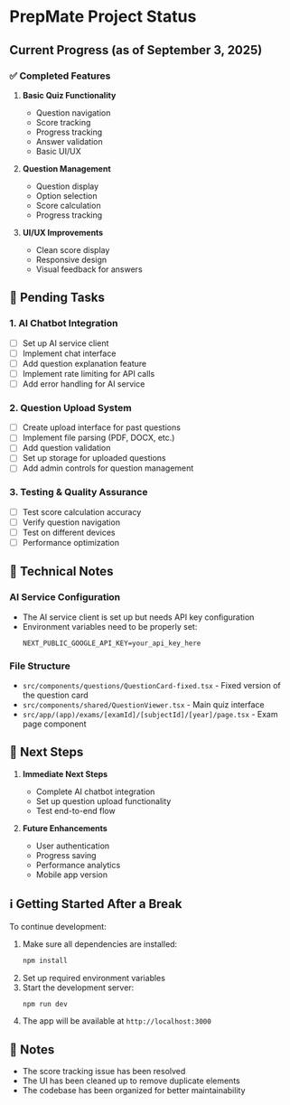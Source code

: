 # PrepMate Project Status

## Current Progress (as of September 3, 2025)

### ✅ Completed Features
1. **Basic Quiz Functionality**
   - Question navigation
   - Score tracking
   - Progress tracking
   - Answer validation
   - Basic UI/UX

2. **Question Management**
   - Question display
   - Option selection
   - Score calculation
   - Progress tracking

3. **UI/UX Improvements**
   - Clean score display
   - Responsive design
   - Visual feedback for answers

## 🚧 Pending Tasks

### 1. AI Chatbot Integration
- [ ] Set up AI service client
- [ ] Implement chat interface
- [ ] Add question explanation feature
- [ ] Implement rate limiting for API calls
- [ ] Add error handling for AI service

### 2. Question Upload System
- [ ] Create upload interface for past questions
- [ ] Implement file parsing (PDF, DOCX, etc.)
- [ ] Add question validation
- [ ] Set up storage for uploaded questions
- [ ] Add admin controls for question management

### 3. Testing & Quality Assurance
- [ ] Test score calculation accuracy
- [ ] Verify question navigation
- [ ] Test on different devices
- [ ] Performance optimization

## 🔧 Technical Notes

### AI Service Configuration
- The AI service client is set up but needs API key configuration
- Environment variables need to be properly set:
  ```
  NEXT_PUBLIC_GOOGLE_API_KEY=your_api_key_here
  ```

### File Structure
- `src/components/questions/QuestionCard-fixed.tsx` - Fixed version of the question card
- `src/components/shared/QuestionViewer.tsx` - Main quiz interface
- `src/app/(app)/exams/[examId]/[subjectId]/[year]/page.tsx` - Exam page component

## 📅 Next Steps

1. **Immediate Next Steps**
   - Complete AI chatbot integration
   - Set up question upload functionality
   - Test end-to-end flow

2. **Future Enhancements**
   - User authentication
   - Progress saving
   - Performance analytics
   - Mobile app version

## ℹ️ Getting Started After a Break

To continue development:
1. Make sure all dependencies are installed:
   ```bash
   npm install
   ```
2. Set up required environment variables
3. Start the development server:
   ```bash
   npm run dev
   ```
4. The app will be available at `http://localhost:3000`

## 📝 Notes
- The score tracking issue has been resolved
- The UI has been cleaned up to remove duplicate elements
- The codebase has been organized for better maintainability
